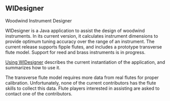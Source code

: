 ## WIDesigner
Woodwind Instrument Designer

WIDesigner is a Java application to assist the design of woodwind instruments.
In its current version, it calculates instrument dimensions to provide optimum tuning accuracy
over the range of an instrument.
The current release supports fipple flutes, and includes a prototype transverse flute model.
Support for reed and brass instruments is in progress.

[Using WIDesigner](https://github.com/edwardkort/WWIDesigner/wiki/Using-WIDesigner) describes
the current instantiation of the application, and summarizes how to use it. 

The transverse flute model requires more data from real flutes for proper calibration.
Unfortunately, none of the current contributors has the flute skills to collect this data.
Flute players interested in assisting are asked to contact one of the contributors.
